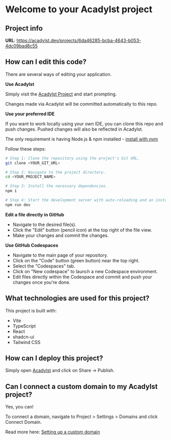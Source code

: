 # Welcome to your Acadylst project

## Project info

**URL**: https://acadylst.dev/projects/6da46285-bcba-4643-b053-4dc09bad8c55

## How can I edit this code?

There are several ways of editing your application.

**Use Acadylst**

Simply visit the [Acadylst Project](https://acadylst.dev/projects/6da46285-bcba-4643-b053-4dc09bad8c55) and start prompting.

Changes made via Acadylst will be committed automatically to this repo.

**Use your preferred IDE**

If you want to work locally using your own IDE, you can clone this repo and push changes. Pushed changes will also be reflected in Acadylst.

The only requirement is having Node.js & npm installed - [install with nvm](https://github.com/nvm-sh/nvm#installing-and-updating)

Follow these steps:

```sh
# Step 1: Clone the repository using the project's Git URL.
git clone <YOUR_GIT_URL>

# Step 2: Navigate to the project directory.
cd <YOUR_PROJECT_NAME>

# Step 3: Install the necessary dependencies.
npm i

# Step 4: Start the development server with auto-reloading and an instant preview.
npm run dev
```

**Edit a file directly in GitHub**

- Navigate to the desired file(s).
- Click the "Edit" button (pencil icon) at the top right of the file view.
- Make your changes and commit the changes.

**Use GitHub Codespaces**

- Navigate to the main page of your repository.
- Click on the "Code" button (green button) near the top right.
- Select the "Codespaces" tab.
- Click on "New codespace" to launch a new Codespace environment.
- Edit files directly within the Codespace and commit and push your changes once you're done.

## What technologies are used for this project?

This project is built with:

- Vite
- TypeScript
- React
- shadcn-ui
- Tailwind CSS

## How can I deploy this project?

Simply open [Acadylst](https://acadylst.dev/projects/6da46285-bcba-4643-b053-4dc09bad8c55) and click on Share -> Publish.

## Can I connect a custom domain to my Acadylst project?

Yes, you can!

To connect a domain, navigate to Project > Settings > Domains and click Connect Domain.

Read more here: [Setting up a custom domain](https://docs.acadylst.dev/tips-tricks/custom-domain#step-by-step-guide)
